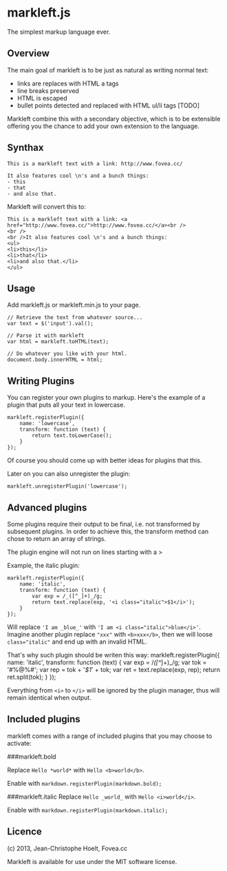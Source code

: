 markleft.js
===========

The simplest markup language ever.

Overview
--------

The main goal of markleft is to be just as natural as writing normal text:
  * links are replaces with HTML a tags
  * line breaks preserved
  * HTML is escaped
  * bullet points detected and replaced with HTML ul/li tags [TODO]

Markleft combine this with a secondary objective, which is to be extensible offering you the chance to add your own extension to the language.

Synthax
-------

    This is a markleft text with a link: http://www.fovea.cc/

    It also features cool \n's and a bunch things:
    - this
    - that
    - and also that.

Markleft will convert this to:

    This is a markleft text with a link: <a href="http://www.fovea.cc/">http://www.fovea.cc/</a><br />
    <br />
    <br />It also features cool \n's and a bunch things:
    <ul>
    <li>this</li>
    <li>that</li>
    <li>and also that.</li>
    </ul>

Usage
-----

Add markleft.js or markleft.min.js to your page.

    // Retrieve the text from whatever source...
    var text = $('input').val();
    
    // Parse it with markleft
    var html = markleft.toHTML(text);

    // Do whatever you like with your html.
    document.body.innerHTML = html;

Writing Plugins
---------------

You can register your own plugins to markup. Here's the example of a plugin that puts all your text in lowercase.

    markleft.registerPlugin({
        name: 'lowercase',
        transform: function (text) {
            return text.toLowerCase();
        }
    });

Of course you should come up with better ideas for plugins that this.

Later on you can also unregister the plugin:

    markleft.unregisterPlugin('lowercase');

Advanced plugins
----------------

Some plugins require their output to be final, i.e. not transformed by subsequent plugins. In order to achieve this, the transform method can chose to return an array of strings.

The plugin engine will not run on lines starting with a &gt;

Example, the italic plugin:

    markleft.registerPlugin({
        name: 'italic',
        transform: function (text) {
            var exp = /_([^_]+)_/g;
            return text.replace(exp, '<i class="italic">$1</i>');
        }
    });

Will replace `'I am _blue_'` with `'I am <i class="italic">blue</i>'`. Imagine another plugin replace `"xxx"` with `<b>xxx</b>`, then we will loose `class="italic"` and end up with an invalid HTML.

That's why such plugin should be writen this way:
    markleft.registerPlugin({
        name: 'italic',
        transform: function (text) {
            var exp = /_([^_]+)_/g;
            var tok = '#%@%#';
            var rep = tok + '<i class="italic">$1</i>' + tok;
            var ret = text.replace(exp, rep);
            return ret.split(tok);
        }
    });

Everything from `<i>` to `</i>` will be ignored by the plugin manager, thus will remain identical when output.

Included plugins
----------------

markleft comes with a range of included plugins that you may choose to activate:

###markleft.bold

Replace `Hello *world*` with `Hello <b>world</b>`.

Enable with `markdown.registerPlugin(markdown.bold);`

###markleft.italic
Replace `Hello _world_` with `Hello <i>world</i>`.

Enable with `markdown.registerPlugin(markdown.italic);`

Licence
-------

(c) 2013, Jean-Christophe Hoelt, Fovea.cc

Markleft is available for use under the MIT software license.
